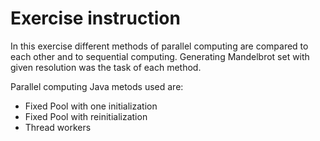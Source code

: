 # Exercise instruction

In this exercise different methods of parallel computing are compared to each other and to sequential computing. Generating Mandelbrot set with given resolution was the task of each method. 

Parallel computing Java metods used are:
* Fixed Pool with one initialization
* Fixed Pool with reinitialization
* Thread workers 